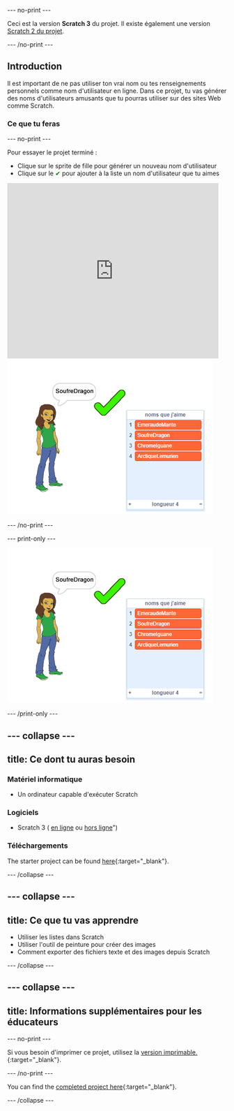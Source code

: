 \--- no-print \---

Ceci est la version **Scratch 3** du projet. Il existe également une version [Scratch 2 du projet](https://projects.raspberrypi.org/en/projects/username-generator-scratch2).

\--- /no-print \---

## Introduction

Il est important de ne pas utiliser ton vrai nom ou tes renseignements personnels comme nom d'utilisateur en ligne. Dans ce projet, tu vas générer des noms d'utilisateurs amusants que tu pourras utiliser sur des sites Web comme Scratch.

### Ce que tu feras

\--- no-print \---

Pour essayer le projet terminé :

- Clique sur le sprite de fille pour générer un nouveau nom d'utilisateur
- Clique sur le <span style="color: green;">✔</span> pour ajouter à la liste un nom d'utilisateur que tu aimes

<div class="scratch-preview">
  <iframe allowtransparency="true" width="485" height="402" src="https://scratch.mit.edu/projects/embed/292974184/?autostart=false" frameborder="0" scrolling="no"></iframe>
  <img src="images/usernames-final.png">
</div>

\--- /no-print \---

\--- print-only \---

![projet terminé](images/usernames-final.png)

\--- /print-only \---

## \--- collapse \---

## title: Ce dont tu auras besoin

### Matériel informatique

- Un ordinateur capable d'exécuter Scratch

### Logiciels

- Scratch 3 ( [en ligne](http://rpf.io/scratchon) ou [hors ligne](http://rpf.io/scratchoff)")

### Téléchargements

The starter project can be found [here](https://rpf.io/p/en/username-generator-go){:target="_blank"}.

\--- /collapse \---

## \--- collapse \---

## title: Ce que tu vas apprendre

- Utiliser les listes dans Scratch
- Utiliser l'outil de peinture pour créer des images
- Comment exporter des fichiers texte et des images depuis Scratch

\--- /collapse \---

## \--- collapse \---

## title: Informations supplémentaires pour les éducateurs

\--- no-print \---

Si vous besoin d'imprimer ce projet, utilisez la [ version imprimable. ](https://projects.raspberrypi.org/en/projects/username-generator/print) {:target="_blank"}.

\--- /no-print \---

You can find the [completed project here](https://rpf.io/p/en/username-generator-get){:target="_blank"}.

\--- /collapse \---